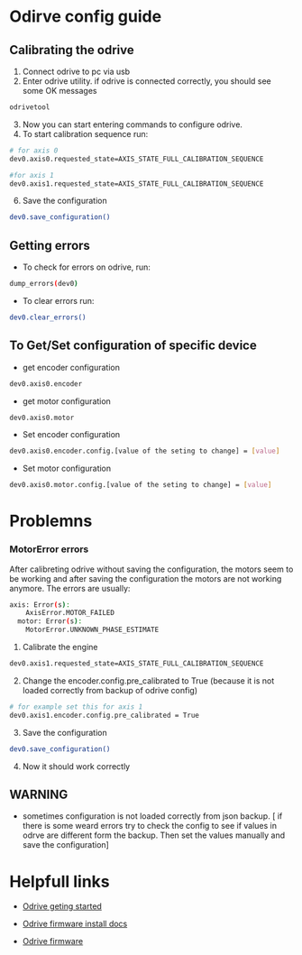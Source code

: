# Odirve config guide
## Calibrating the odrive 
1. Connect odrive to pc via usb
2. Enter odrive utility. if odrive is connected correctly, you should see some OK messages
```bash
odrivetool
```
3. Now you can start entering commands to configure odrive.
4. To start calibration sequence run:
```bash
# for axis 0
dev0.axis0.requested_state=AXIS_STATE_FULL_CALIBRATION_SEQUENCE

#for axis 1
dev0.axis1.requested_state=AXIS_STATE_FULL_CALIBRATION_SEQUENCE
```
6. Save the configuration
```bash
dev0.save_configuration()
```


## Getting errors
- To check for errors on odrive, run:
```bash
dump_errors(dev0)
```
- To clear errors run:
```bash
dev0.clear_errors()
```

## To Get/Set configuration of specific device
- get encoder configuration
```bash
dev0.axis0.encoder
```
- get motor configuration
```bash
dev0.axis0.motor
```
- Set encoder configuration
```bash
dev0.axis0.encoder.config.[value of the seting to change] = [value]
```
- Set motor configuration
```bash
dev0.axis0.motor.config.[value of the seting to change] = [value]
```

# Problemns
### MotorError errors
After calibreting odrive without saving the configuration, the motors seem to be working and after saving the configuration the motors are not working anymore. The errors are usually:
```bash
axis: Error(s):
    AxisError.MOTOR_FAILED
  motor: Error(s):
    MotorError.UNKNOWN_PHASE_ESTIMATE
``` 
1. Calibrate the engine
```bash
dev0.axis1.requested_state=AXIS_STATE_FULL_CALIBRATION_SEQUENCE
```
2. Change the encoder.config.pre_calibrated to True (because it is not loaded correctly from backup of odrive config) 
```bash
# for example set this for axis 1
dev0.axis1.encoder.config.pre_calibrated = True
```
3. Save the configuration
```bash
dev0.save_configuration()
```
4. Now it should work correctly

## WARNING
- sometimes configuration is not loaded correctly from json backup. [ if there is some weard errors try to check the config to see if values in odrve are different form the backup. Then set the values manually and save the configuration]


# Helpfull links
- [Odrive geting started](https://docs.odriverobotics.com/v/0.5.4/getting-started.html#install-odrivetool)

- [Odrive firmware install docs](https://docs.odriverobotics.com/v/0.5.4/odrivetool.html?highlight=elf#device-firmware-update)

- [Odrive firmware](https://github.com/odriverobotics/ODrive/releases)